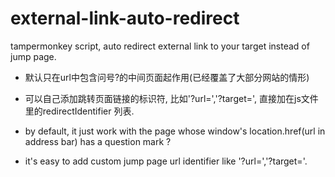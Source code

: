 # external-link-auto-redirect
tampermonkey script, auto redirect external link to your target instead of jump page.

- 默认只在url中包含问号?的中间页面起作用(已经覆盖了大部分网站的情形)
- 可以自己添加跳转页面链接的标识符, 比如'?url=','?target=', 直接加在js文件里的redirectIdentifier 列表.

- by default, it just work with the page whose window's location.href(url in address bar) has a question mark ?
- it's easy to add custom jump page url identifier like '?url=','?target='. 
